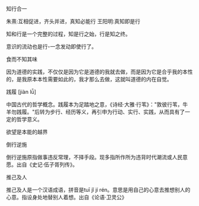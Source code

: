 知行合一

朱熹:互相促进，齐头并进，真知必能行
王阳明:真知即是行

知和行是一个完整的过程，知是行之始，行是知之终。

意识的流动也是行-一念发动即使行了。

食而不知其味


因为道德的实践，不仅仅是因为它是道德的我就去做，而是因为它是合乎我的本性的，是我原本本性需要如此的，我才那么去做，这就叫道德的内在自觉。

践履 [jiàn lǚ]

中国古代的哲学概念。践履本为足踏地之意，《诗经·大雅·行苇》："敦彼行苇，牛羊勿践履。"后转为步行、经历等义，再引申为行动、实行、实践，从而具有了一定的哲学意义。


欲望是本能的越界

倒行逆施

倒行逆施原指做事违反常理，不择手段。现多指所作所为违背时代潮流或人民意愿。出自《史记·伍子胥列传》。

推己及人 

推己及人是一个汉语成语，拼音是tuī jǐ jí rén。意思是用自己的心意去推想别人的心意。指设身处地替别人着想。出自《论语·卫灵公》
